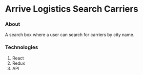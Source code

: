 # Arrive Logistics Search Carriers

### About

A search box where a user can search for carriers by city name.

### Technologies

1. React
2. Redux
3. API
